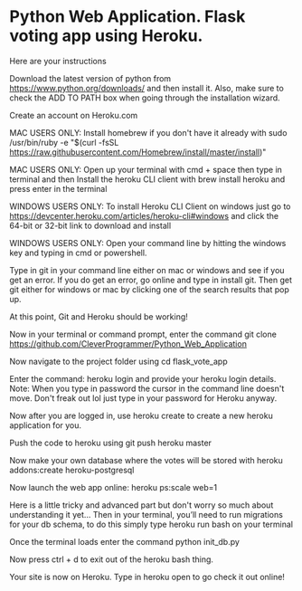 # Python Web Application. Flask voting app using Heroku.

Here are your instructions

Download the latest version of python from https://www.python.org/downloads/ and then install it. Also, make sure to check the ADD TO PATH box when going through the installation wizard.

Create an account on Heroku.com

MAC USERS ONLY: Install homebrew if you don't have it already with sudo /usr/bin/ruby -e "$(curl -fsSL https://raw.githubusercontent.com/Homebrew/install/master/install)"

MAC USERS ONLY: Open up your terminal with cmd + space then type in terminal and then Install the heroku CLI client with brew install heroku and press enter in the terminal

WINDOWS USERS ONLY: To install Heroku CLI Client on windows just go to https://devcenter.heroku.com/articles/heroku-cli#windows and click the 64-bit or 32-bit link to download and install

WINDOWS USERS ONLY: Open your command line by hitting the windows key and typing in cmd or powershell.

Type in git in your command line either on mac or windows and see if you get an error. If you do get an error, go online and type in install git. Then get git either for windows or mac by clicking one of the search results that pop up.

At this point, Git and Heroku should be working!

Now in your terminal or command prompt, enter the command git clone https://github.com/CleverProgrammer/Python_Web_Application

Now navigate to the project folder using cd flask_vote_app

Enter the command: heroku login and provide your heroku login details. Note: When you type in password the cursor in the command line doesn't move. Don't freak out lol just type in your password for Heroku anyway.

Now after you are logged in, use heroku create to create a new heroku application for you.

Push the code to heroku using git push heroku master

Now make your own database where the votes will be stored with heroku addons:create heroku-postgresql

Now launch the web app online: heroku ps:scale web=1

Here is a little tricky and advanced part but don't worry so much about understanding it yet... Then in your terminal, you’ll need to run migrations for your db schema, to do this simply type heroku run bash on your terminal

Once the terminal loads enter the command python init_db.py

Now press ctrl + d to exit out of the heroku bash thing.

Your site is now on Heroku. Type in heroku open to go check it out online!

